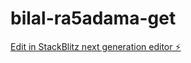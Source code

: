 # bilal-ra5adama-get

[Edit in StackBlitz next generation editor ⚡️](https://stackblitz.com/~/github.com/badrbilal-xxx/bilal-ra5adama-get)